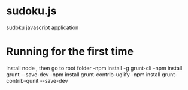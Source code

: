 # sudoku.js
sudoku javascript application

# Running for the first time
install node , then go to root folder
-npm install -g grunt-cli
-npm install grunt --save-dev
-npm install grunt-contrib-uglify
-npm install grunt-contrib-qunit --save-dev



